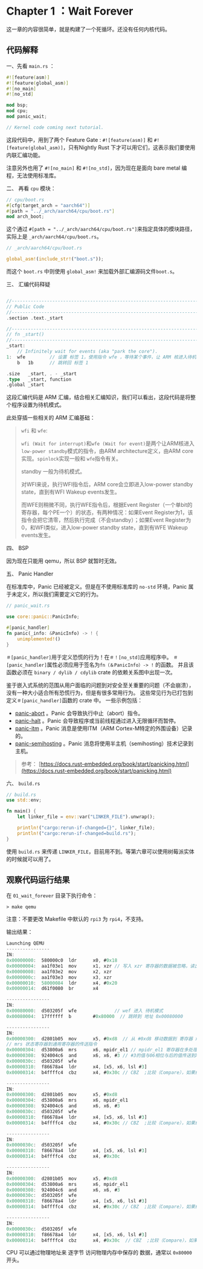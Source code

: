 # Chapter 1 ：Wait Forever

这一章的内容很简单，就是构建了一个死循环。还没有任何内核代码。

## 代码解释

一、先看 `main.rs` ：

```rust
#![feature(asm)]
#![feature(global_asm)]
#![no_main]
#![no_std]

mod bsp;
mod cpu;
mod panic_wait;

// Kernel code coming next tutorial.
```

这段代码中，用到了两个 Feature Gate : `#![feature(asm)]` 和 `#![feature(global_asm)]`，只有Nightly Rust 下才可以用它们，这表示我们要使用内联汇编功能。

注意另外也用了 `#![no_main]` 和 `#![no_std]`，因为现在是面向 bare metal 编程，无法使用标准库。


二、 再看 `cpu` 模块：

```rust
// cpu/boot.rs 
#[cfg(target_arch = "aarch64")]
#[path = "../_arch/aarch64/cpu/boot.rs"]
mod arch_boot;
```

这个通过 `#[path = "../_arch/aarch64/cpu/boot.rs"]`来指定具体的模块路径，实际上是 `_arch/aarch64/cpu/boot.rs`。

```rust
// _arch/aarch64/cpu/boot.rs

global_asm!(include_str!("boot.s"));
```

而这个 `boot.rs` 中则使用 `global_asm!` 来加载外部汇编源码文件`boot.s`。

三、 汇编代码释疑

```rust

//--------------------------------------------------------------------------------------------------
// Public Code
//--------------------------------------------------------------------------------------------------
.section .text._start

//------------------------------------------------------------------------------
// fn _start()
//------------------------------------------------------------------------------
_start:
	// Infinitely wait for events (aka "park the core").
1:	wfe         // 设置 标签 1，使用指令 wfe ，等待某个事件，让 ARM 核进入待机模式
	b	1b      // 跳转回 标签 1

.size	_start, . - _start 
.type	_start, function
.global	_start  
```

这段汇编代码是 ARM 汇编，结合相关汇编知识，我们可以看出，这段代码是将整个程序设置为待机模式。

此处穿插一些相关的 ARM 汇编基础：

> `wfi` 和 `wfe`:
> 
> `wfi (Wait for interrupt)`和`wfe (Wait for event)`是两个让ARM核进入`low-power standby`模式的指令，由ARM architecture定义，由ARM core实现。`spinlock`实现一般和 `wfe`指令有关。
>
> standby 一般为待机模式。
>
> 对WFI来说，执行WFI指令后，ARM core会立即进入low-power standby state，直到有WFI Wakeup events发生。
>
> 而WFE则稍微不同，执行WFE指令后，根据Event Register（一个单bit的寄存器，每个PE一个）的状态，有两种情况：如果Event Register为1，该指令会把它清零，然后执行完成（不会standby）；如果Event Register为0，和WFI类似，进入low-power standby state，直到有WFE Wakeup events发生。


四、 BSP

因为现在只能用 qemu，所以 BSP 就暂时无效。

五、 Panic Handler 

在标准库中，Panic 已经被定义。但是在不使用标准库的 `no-std` 环境，Panic 属于未定义，所以我们需要定义它的行为。

```rust
// panic_wait.rs

use core::panic::PanicInfo;

#[panic_handler]
fn panic(_info: &PanicInfo) -> ! {
    unimplemented!()
}
```

`＃[panic_handler]`用于定义恐慌的行为！在`＃！[no_std]`应用程序中。 `＃[panic_handler]`属性必须应用于签名为`fn（＆PanicInfo）-> !` 的函数。 并且该函数必须在 `binary / dylib / cdylib` crate 的依赖关系图中出现一次。 

鉴于嵌入式系统的范围从用户面临的问题到对安全至关重要的问题（不会崩溃），没有一种大小适合所有恐慌行为，但是有很多常用行为。 这些常见行为已打包到定义`＃[panic_handler]`函数的 crate 中。 一些示例包括：

- [panic-abort](https://crates.io/crates/panic-abort) 。Panic 会导致执行中止（abort）指令。
- [panic-halt](https://crates.io/crates/panic-halt) 。Panic 会导致程序或当前线程通过进入无限循环而暂停。
- [panic-itm](https://crates.io/crates/panic-itm) 。Panic 消息是使用ITM（ARM Cortex-M特定的外围设备）记录的。
- [panic-semihosting](https://crates.io/crates/panic-semihosting) 。Panic 消息将使用半主机（semihosting）技术记录到主机。

> 参考： [https://docs.rust-embedded.org/book/start/panicking.html](https://docs.rust-embedded.org/book/start/panicking.html)

六、 `build.rs`

```rust
// build.rs
use std::env;

fn main() {
    let linker_file = env::var("LINKER_FILE").unwrap();

    println!("cargo:rerun-if-changed={}", linker_file);
    println!("cargo:rerun-if-changed=build.rs");
}
```

使用 `build.rs` 来传递 `LINKER_FILE`，目前用不到。等第六章可以使用树莓派实体的时候就可以用了。

## 观察代码运行结果

在 `01_wait_forever` 目录下执行命令：

```
> make qemu
```

注意：不要更改 Makefile 中默认的 `rpi3` 为 `rpi4`，不支持。

输出结果：

```rust
Launching QEMU
----------------
IN: 
0x00000000:  580000c0  ldr      x0, #0x18  
0x00000004:  aa1f03e1  mov      x1, xzr // 写入 xzr 寄存器的数据被忽略，读出的数据全为0，此处为初始化寄存器 x1,x2,x3
0x00000008:  aa1f03e2  mov      x2, xzr
0x0000000c:  aa1f03e3  mov      x3, xzr
0x00000010:  58000084  ldr      x4, #0x20
0x00000014:  d61f0080  br       x4

----------------
IN: 
0x00080000:  d503205f  wfe              // wef 进入 待机模式
0x00080004:  17ffffff  b        #0x80000  // 跳转到 地址 0x00080000

----------------
IN: 
0x00000300:  d2801b05  mov      x5, #0xd8  // 从 #0xd8 移动数据到 寄存器 x5，额外工作
// mrs 状态寄存器到通用寄存器的传送指令
0x00000304:  d53800a6  mrs      x6, mpidr_el1 // mpidr_el1 寄存器在多处理器系统中，为调度提供一个额外的PE（process element）识别机制
0x00000308:  924004c6  and      x6, x6, #3 // #3的值与06相位与后的值传送到X6
0x0000030c:  d503205f  wfe      
0x00000310:  f86678a4  ldr      x4, [x5, x6, lsl #3]
0x00000314:  b4ffffc4  cbz      x4, #0x30c // CBZ  ;比较（Compare），如果结果为零（Zero）就转移（只能跳到后面的指令），此处跳转到 地址 0x0000030c

----------------
IN: 
0x00000300:  d2801b05  mov      x5, #0xd8
0x00000304:  d53800a6  mrs      x6, mpidr_el1
0x00000308:  924004c6  and      x6, x6, #3
0x0000030c:  d503205f  wfe      
0x00000310:  f86678a4  ldr      x4, [x5, x6, lsl #3]
0x00000314:  b4ffffc4  cbz      x4, #0x30c // CBZ  ;比较（Compare），如果结果为零（Zero）就转移（只能跳到后面的指令），此处跳转到 地址 0x0000030c

----------------
IN: 
0x0000030c:  d503205f  wfe      
0x00000310:  f86678a4  ldr      x4, [x5, x6, lsl #3]
0x00000314:  b4ffffc4  cbz      x4, #0x30c

----------------
IN: 
0x00000300:  d2801b05  mov      x5, #0xd8
0x00000304:  d53800a6  mrs      x6, mpidr_el1
0x00000308:  924004c6  and      x6, x6, #3
0x0000030c:  d503205f  wfe      
0x00000310:  f86678a4  ldr      x4, [x5, x6, lsl #3]
0x00000314:  b4ffffc4  cbz      x4, #0x30c // CBZ  ;比较（Compare），如果结果为零（Zero）就转移（只能跳到后面的指令），此处跳转到 地址 0x0000030c

----------------
IN: 
0x0000030c:  d503205f  wfe      
0x00000310:  f86678a4  ldr      x4, [x5, x6, lsl #3]
0x00000314:  b4ffffc4  cbz      x4, #0x30c  // CBZ  ;比较（Compare），如果结果为零（Zero）就转移（只能跳到后面的指令），此处跳转到 地址 0x0000030c
```

CPU 可以通过物理地址来 逐字节 访问物理内存中保存的 数据，通常以 `0x80000`开头。

